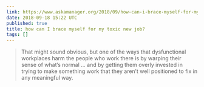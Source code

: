 ```yaml
---
link: https://www.askamanager.org/2018/09/how-can-i-brace-myself-for-my-toxic-new-job.html
date: 2018-09-18 15:22 UTC
published: true
title: how can I brace myself for my toxic new job?
tags: []
---
```


> That might sound obvious, but one of the ways that dysfunctional workplaces harm the people who work there is by warping their sense of what’s normal … and by getting them overly invested in trying to make something work that they aren’t well positioned to fix in any meaningful way.
